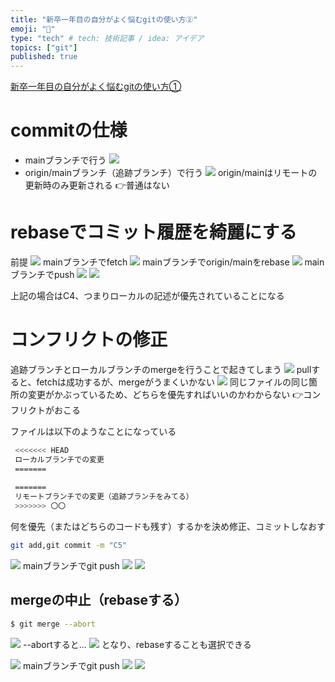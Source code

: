 ```yaml
---
title: "新卒一年目の自分がよく悩むgitの使い方②"
emoji: "🎉"
type: "tech" # tech: 技術記事 / idea: アイデア
topics: ["git"]
published: true
---
```


[新卒一年目の自分がよく悩むgitの使い方①](https://zenn.dev/minami_hiroto/articles/8711d988925afff6df52)

# commitの仕様
- mainブランチで行う
![](https://storage.googleapis.com/zenn-user-upload/fbf5d27bcb3b1049bf9dc9d0.png)
- origin/mainブランチ（追跡ブランチ）で行う
![](https://storage.googleapis.com/zenn-user-upload/c173a447ecb85066bfd51702.png)
origin/mainはリモートの更新時のみ更新される
👉普通はない
# rebaseでコミット履歴を綺麗にする
前提
![](https://storage.googleapis.com/zenn-user-upload/37ac058f5c1703570f3e9e8a.png)
mainブランチでfetch
![](https://storage.googleapis.com/zenn-user-upload/9c9f78d87991a24679cfe413.png)
mainブランチでorigin/mainをrebase
![](https://storage.googleapis.com/zenn-user-upload/1dc67ea1b3a90219d46b9616.png)
mainブランチでpush
![](https://storage.googleapis.com/zenn-user-upload/71bfff12b5b31f3d43ab2967.png)
![](https://storage.googleapis.com/zenn-user-upload/5d365b82070b87c19a81e314.png)

上記の場合はC4、つまりローカルの記述が優先されていることになる

# コンフリクトの修正
追跡ブランチとローカルブランチのmergeを行うことで起きてしまう
![](https://storage.googleapis.com/zenn-user-upload/73d5bb8cf7ebbe90eaa0721d.png)
pullすると、fetchは成功するが、mergeがうまくいかない
![](https://storage.googleapis.com/zenn-user-upload/95c7227796e10bdeff7c905a.png)
同じファイルの同じ箇所の変更がかぶっているため、どちらを優先すればいいのかわからない
👉コンフリクトがおこる

ファイルは以下のようなことになっている
```sh
 <<<<<<< HEAD
 ローカルブランチでの変更
 ======= 
 
 =======
 リモートブランチでの変更（追跡ブランチをみてる）
 >>>>>>> 〇〇
```

何を優先（またはどちらのコードも残す）するかを決め修正、コミットしなおす

```sh
git add,git commit -m "C5"
```
![](https://storage.googleapis.com/zenn-user-upload/d17fbb9745db9f4c873a5bde.png)
mainブランチでgit push
![](https://storage.googleapis.com/zenn-user-upload/92255f5064395d2892a4ae3c.png)
![](https://storage.googleapis.com/zenn-user-upload/e54b5937fa14ebb22a2eced8.png)

## mergeの中止（rebaseする）
```sh
$ git merge --abort
```
![](https://storage.googleapis.com/zenn-user-upload/95c7227796e10bdeff7c905a.png)
--abortすると...
![](https://storage.googleapis.com/zenn-user-upload/559ed2f74efe2868a0688145.png)
となり、rebaseすることも選択できる

![](https://storage.googleapis.com/zenn-user-upload/3b9886169e0686aa03531874.png)
mainブランチでgit push
![](https://storage.googleapis.com/zenn-user-upload/dcd009da3d51654b67faa0da.png)
![](https://storage.googleapis.com/zenn-user-upload/22fdb26f60f26c9f6857cef9.png)